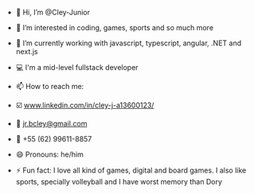 - 👋 Hi, I’m @Cley-Junior
- 👀 I’m interested in coding, games, sports and so much more
- 🌱 I’m currently working with javascript, typescript, angular, .NET and next.js
- 💻 I'm a mid-level fullstack developer

- 📫 How to reach me:
- ☑️ www.linkedin.com/in/cley-j-a13600123/
- 📧 jr.bcley@gmail.com
- 📱 +55 (62) 99611-8857

- 😄 Pronouns: he/him
- ⚡ Fun fact: I love all kind of games, digital and board games. I also like sports, specially volleyball and I have worst memory than Dory

<!---
Cley-Junior/Cley-Junior is a ✨ special ✨ repository because its `README.md` (this file) appears on your GitHub profile.
You can click the Preview link to take a look at your changes.
--->
